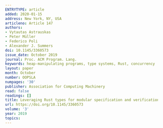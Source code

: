```yaml
---
ENTRYTYPE: article
added: 2020-01-15
address: New York, NY, USA
articleno: Article 147
authors:
- Vytautas Astrauskas
- Peter Müller
- Federico Poli
- Alexander J. Summers
doi: 10.1145/3360573
issue_date: October 2019
journal: Proc. ACM Program. Lang.
keywords: heap-manipulating programs, type systems, Rust, concurrency
layout: paper
month: October
number: OOPSLA
numpages: '30'
publisher: Association for Computing Machinery
read: false
readings: []
title: Leveraging Rust types for modular specification and verification
url: https://doi.org/10.1145/3360573
volume: '3'
year: 2019
topics:
---
```

